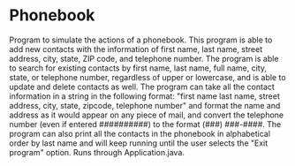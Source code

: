 # Phonebook
Program to simulate the actions of a phonebook.  This program is able to add new contacts with the information of first name, last name, 
street address, city, state, ZIP code, and telephone number.  The program is able to search for existing contacts by first name, last name, full name, city, state, or telephone number, regardless of upper or lowercase, and is able to update and delete contacts as well.  The program can take all the contact information in a string in the following format: "first name last name, street address, city, state, 
zipcode, telephone number" and format the name and address as it would appear on any piece of mail, and convert the telephone number (even if entered ##########) to the format (###) ###-####.  The program can also print all the contacts in the phonebook in alphabetical order by last name and will keep running until the user selects the "Exit program" option.  Runs through Application.java.
